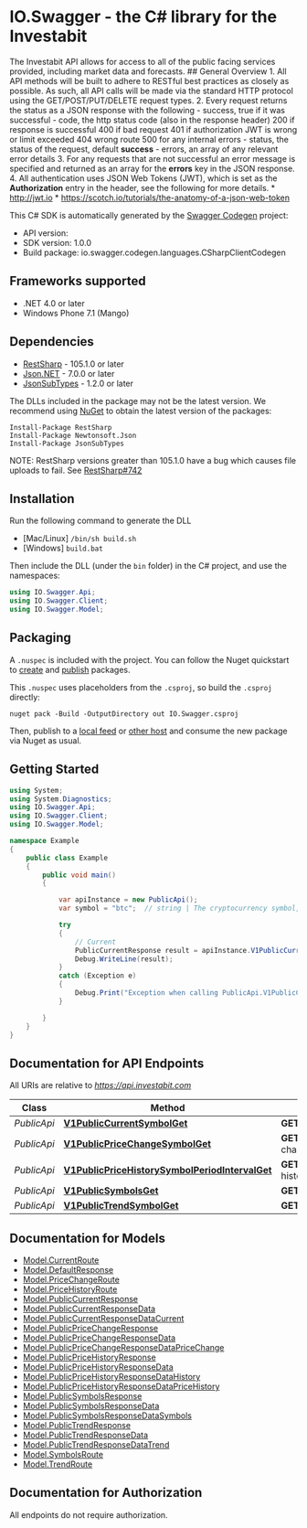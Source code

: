 # IO.Swagger - the C# library for the Investabit

The Investabit API allows for access to all of the public facing services provided, including market data and forecasts.  ## General Overview  1. All API methods will be built to adhere to RESTful best practices as closely as possible. As such, all API calls will be made via the standard HTTP protocol using the GET/POST/PUT/DELETE request types.  2. Every request returns the status as a JSON response with the following   - success, true if it was successful   - code, the http status code (also in the response header)          200 if response is successful          400 if bad request          401 if authorization JWT is wrong or limit exceeded          404 wrong route          500 for any internal errors  - status, the status of the request, default **success**  - errors, an array of any relevant error details  3. For any requests that are not successful an error message is specified and returned as an array for the **errors** key in the JSON response.  4. All authentication uses JSON Web Tokens (JWT), which is set as the **Authorization** entry in the header, see the following for more details.     * http://jwt.io     * https://scotch.io/tutorials/the-anatomy-of-a-json-web-token

This C# SDK is automatically generated by the [Swagger Codegen](https://github.com/swagger-api/swagger-codegen) project:

- API version: 
- SDK version: 1.0.0
- Build package: io.swagger.codegen.languages.CSharpClientCodegen

<a name="frameworks-supported"></a>
## Frameworks supported
- .NET 4.0 or later
- Windows Phone 7.1 (Mango)

<a name="dependencies"></a>
## Dependencies
- [RestSharp](https://www.nuget.org/packages/RestSharp) - 105.1.0 or later
- [Json.NET](https://www.nuget.org/packages/Newtonsoft.Json/) - 7.0.0 or later
- [JsonSubTypes](https://www.nuget.org/packages/JsonSubTypes/) - 1.2.0 or later

The DLLs included in the package may not be the latest version. We recommend using [NuGet](https://docs.nuget.org/consume/installing-nuget) to obtain the latest version of the packages:
```
Install-Package RestSharp
Install-Package Newtonsoft.Json
Install-Package JsonSubTypes
```

NOTE: RestSharp versions greater than 105.1.0 have a bug which causes file uploads to fail. See [RestSharp#742](https://github.com/restsharp/RestSharp/issues/742)

<a name="installation"></a>
## Installation
Run the following command to generate the DLL
- [Mac/Linux] `/bin/sh build.sh`
- [Windows] `build.bat`

Then include the DLL (under the `bin` folder) in the C# project, and use the namespaces:
```csharp
using IO.Swagger.Api;
using IO.Swagger.Client;
using IO.Swagger.Model;
```
<a name="packaging"></a>
## Packaging

A `.nuspec` is included with the project. You can follow the Nuget quickstart to [create](https://docs.microsoft.com/en-us/nuget/quickstart/create-and-publish-a-package#create-the-package) and [publish](https://docs.microsoft.com/en-us/nuget/quickstart/create-and-publish-a-package#publish-the-package) packages.

This `.nuspec` uses placeholders from the `.csproj`, so build the `.csproj` directly:

```
nuget pack -Build -OutputDirectory out IO.Swagger.csproj
```

Then, publish to a [local feed](https://docs.microsoft.com/en-us/nuget/hosting-packages/local-feeds) or [other host](https://docs.microsoft.com/en-us/nuget/hosting-packages/overview) and consume the new package via Nuget as usual.

<a name="getting-started"></a>
## Getting Started

```csharp
using System;
using System.Diagnostics;
using IO.Swagger.Api;
using IO.Swagger.Client;
using IO.Swagger.Model;

namespace Example
{
    public class Example
    {
        public void main()
        {

            var apiInstance = new PublicApi();
            var symbol = "btc";  // string | The cryptocurrency symbol, provide `all` to get every symbol.

            try
            {
                // Current
                PublicCurrentResponse result = apiInstance.V1PublicCurrentSymbolGet(symbol);
                Debug.WriteLine(result);
            }
            catch (Exception e)
            {
                Debug.Print("Exception when calling PublicApi.V1PublicCurrentSymbolGet: " + e.Message );
            }

        }
    }
}
```

<a name="documentation-for-api-endpoints"></a>
## Documentation for API Endpoints

All URIs are relative to *https://api.investabit.com*

Class | Method | HTTP request | Description
------------ | ------------- | ------------- | -------------
*PublicApi* | [**V1PublicCurrentSymbolGet**](docs/PublicApi.md#v1publiccurrentsymbolget) | **GET** /v1/public/current/{symbol} | Current
*PublicApi* | [**V1PublicPriceChangeSymbolGet**](docs/PublicApi.md#v1publicpricechangesymbolget) | **GET** /v1/public/price-change/{symbol} | Price Change
*PublicApi* | [**V1PublicPriceHistorySymbolPeriodIntervalGet**](docs/PublicApi.md#v1publicpricehistorysymbolperiodintervalget) | **GET** /v1/public/price-history/{symbol}/{period}/{interval} | Price History
*PublicApi* | [**V1PublicSymbolsGet**](docs/PublicApi.md#v1publicsymbolsget) | **GET** /v1/public/symbols | Symbols
*PublicApi* | [**V1PublicTrendSymbolGet**](docs/PublicApi.md#v1publictrendsymbolget) | **GET** /v1/public/trend/{symbol} | Trend


<a name="documentation-for-models"></a>
## Documentation for Models

 - [Model.CurrentRoute](docs/CurrentRoute.md)
 - [Model.DefaultResponse](docs/DefaultResponse.md)
 - [Model.PriceChangeRoute](docs/PriceChangeRoute.md)
 - [Model.PriceHistoryRoute](docs/PriceHistoryRoute.md)
 - [Model.PublicCurrentResponse](docs/PublicCurrentResponse.md)
 - [Model.PublicCurrentResponseData](docs/PublicCurrentResponseData.md)
 - [Model.PublicCurrentResponseDataCurrent](docs/PublicCurrentResponseDataCurrent.md)
 - [Model.PublicPriceChangeResponse](docs/PublicPriceChangeResponse.md)
 - [Model.PublicPriceChangeResponseData](docs/PublicPriceChangeResponseData.md)
 - [Model.PublicPriceChangeResponseDataPriceChange](docs/PublicPriceChangeResponseDataPriceChange.md)
 - [Model.PublicPriceHistoryResponse](docs/PublicPriceHistoryResponse.md)
 - [Model.PublicPriceHistoryResponseData](docs/PublicPriceHistoryResponseData.md)
 - [Model.PublicPriceHistoryResponseDataHistory](docs/PublicPriceHistoryResponseDataHistory.md)
 - [Model.PublicPriceHistoryResponseDataPriceHistory](docs/PublicPriceHistoryResponseDataPriceHistory.md)
 - [Model.PublicSymbolsResponse](docs/PublicSymbolsResponse.md)
 - [Model.PublicSymbolsResponseData](docs/PublicSymbolsResponseData.md)
 - [Model.PublicSymbolsResponseDataSymbols](docs/PublicSymbolsResponseDataSymbols.md)
 - [Model.PublicTrendResponse](docs/PublicTrendResponse.md)
 - [Model.PublicTrendResponseData](docs/PublicTrendResponseData.md)
 - [Model.PublicTrendResponseDataTrend](docs/PublicTrendResponseDataTrend.md)
 - [Model.SymbolsRoute](docs/SymbolsRoute.md)
 - [Model.TrendRoute](docs/TrendRoute.md)


<a name="documentation-for-authorization"></a>
## Documentation for Authorization

All endpoints do not require authorization.
